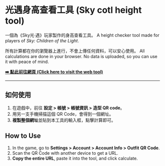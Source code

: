 # 光遇身高查看工具 (Sky cotl height tool)

一個為《Sky光·遇》玩家製作的身高查看工具。
A height checker tool made for players of *Sky: Children of the Light*.

所有計算都在你的瀏覽器上進行，不會上傳任何資料，可以安心使用。
All calculations are done in your browser. No data is uploaded, so you can use it with peace of mind.

[**➡️ 點此前往網頁 (Click here to visit the web tool)**](https://dream10325.github.io/sky-cotl-height-tool/)

---

## 如何使用

1.  在遊戲中，前往 **設定 > 帳號 > 帳號資訊 > 造型 QR code**。
2.  用另一支手機掃描這個 QR Code，會得到一個網址。
3.  **複製整個網址**並貼到本工具的輸入框，點擊計算即可。

## How to Use

1.  In the game, go to **Settings > Account > Account Info > Outfit QR Code**.
2.  Scan the QR Code with another device to get a URL.
3.  **Copy the entire URL**, paste it into the tool, and click calculate.
